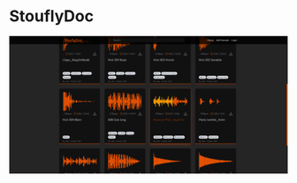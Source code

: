 # StouflyDoc

![alt text](https://github.com/Benji-devw/stouflydoc/blob/dev/public/Preview.png?raw=true)
